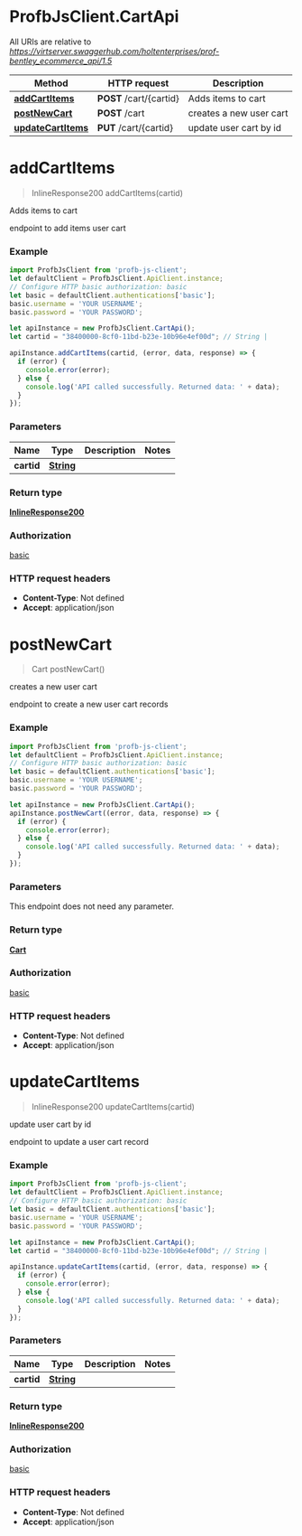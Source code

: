 # ProfbJsClient.CartApi

All URIs are relative to *https://virtserver.swaggerhub.com/holtenterprises/prof-bentley_ecommerce_api/1.5*

Method | HTTP request | Description
------------- | ------------- | -------------
[**addCartItems**](CartApi.md#addCartItems) | **POST** /cart/{cartid} | Adds items to cart
[**postNewCart**](CartApi.md#postNewCart) | **POST** /cart | creates a new user cart
[**updateCartItems**](CartApi.md#updateCartItems) | **PUT** /cart/{cartid} | update user cart by id

<a name="addCartItems"></a>
# **addCartItems**
> InlineResponse200 addCartItems(cartid)

Adds items to cart

endpoint to add items user cart

### Example
```javascript
import ProfbJsClient from 'profb-js-client';
let defaultClient = ProfbJsClient.ApiClient.instance;
// Configure HTTP basic authorization: basic
let basic = defaultClient.authentications['basic'];
basic.username = 'YOUR USERNAME';
basic.password = 'YOUR PASSWORD';

let apiInstance = new ProfbJsClient.CartApi();
let cartid = "38400000-8cf0-11bd-b23e-10b96e4ef00d"; // String | 

apiInstance.addCartItems(cartid, (error, data, response) => {
  if (error) {
    console.error(error);
  } else {
    console.log('API called successfully. Returned data: ' + data);
  }
});
```

### Parameters

Name | Type | Description  | Notes
------------- | ------------- | ------------- | -------------
 **cartid** | [**String**](.md)|  | 

### Return type

[**InlineResponse200**](InlineResponse200.md)

### Authorization

[basic](../README.md#basic)

### HTTP request headers

 - **Content-Type**: Not defined
 - **Accept**: application/json

<a name="postNewCart"></a>
# **postNewCart**
> Cart postNewCart()

creates a new user cart

endpoint to create a new user cart records

### Example
```javascript
import ProfbJsClient from 'profb-js-client';
let defaultClient = ProfbJsClient.ApiClient.instance;
// Configure HTTP basic authorization: basic
let basic = defaultClient.authentications['basic'];
basic.username = 'YOUR USERNAME';
basic.password = 'YOUR PASSWORD';

let apiInstance = new ProfbJsClient.CartApi();
apiInstance.postNewCart((error, data, response) => {
  if (error) {
    console.error(error);
  } else {
    console.log('API called successfully. Returned data: ' + data);
  }
});
```

### Parameters
This endpoint does not need any parameter.

### Return type

[**Cart**](Cart.md)

### Authorization

[basic](../README.md#basic)

### HTTP request headers

 - **Content-Type**: Not defined
 - **Accept**: application/json

<a name="updateCartItems"></a>
# **updateCartItems**
> InlineResponse200 updateCartItems(cartid)

update user cart by id

endpoint to update a user cart record

### Example
```javascript
import ProfbJsClient from 'profb-js-client';
let defaultClient = ProfbJsClient.ApiClient.instance;
// Configure HTTP basic authorization: basic
let basic = defaultClient.authentications['basic'];
basic.username = 'YOUR USERNAME';
basic.password = 'YOUR PASSWORD';

let apiInstance = new ProfbJsClient.CartApi();
let cartid = "38400000-8cf0-11bd-b23e-10b96e4ef00d"; // String | 

apiInstance.updateCartItems(cartid, (error, data, response) => {
  if (error) {
    console.error(error);
  } else {
    console.log('API called successfully. Returned data: ' + data);
  }
});
```

### Parameters

Name | Type | Description  | Notes
------------- | ------------- | ------------- | -------------
 **cartid** | [**String**](.md)|  | 

### Return type

[**InlineResponse200**](InlineResponse200.md)

### Authorization

[basic](../README.md#basic)

### HTTP request headers

 - **Content-Type**: Not defined
 - **Accept**: application/json

